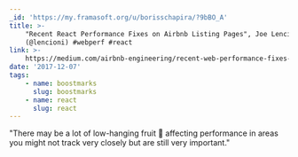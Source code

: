 ```yaml
---
_id: 'https://my.framasoft.org/u/borisschapira/?9bBO_A'
title: >-
    "Recent React Performance Fixes on Airbnb Listing Pages", Joe Lencioni
    (@lencioni) #webperf #react
link: >-
    https://medium.com/airbnb-engineering/recent-web-performance-fixes-on-airbnb-listing-pages-6cd8d93df6f4
date: '2017-12-07'
tags:
    - name: boostmarks
      slug: boostmarks
    - name: react
      slug: react
---
```


<div class="markdown"><p>&quot;There may be a lot of low-hanging fruit 🥝 affecting performance in areas you might not track very closely but are still very important.&quot;
</p></div>
